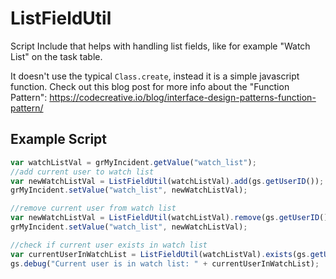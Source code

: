 # ListFieldUtil
Script Include that helps with handling list fields, like for example "Watch List" on the task table.

It doesn't use the typical `Class.create`, instead it is a simple javascript function.
Check out this blog post for more info about the "Function Pattern": https://codecreative.io/blog/interface-design-patterns-function-pattern/

## Example Script
```javascript
var watchListVal = grMyIncident.getValue("watch_list");
//add current user to watch list
var newWatchListVal = ListFieldUtil(watchListVal).add(gs.getUserID());
grMyIncident.setValue("watch_list", newWatchListVal);

//remove current user from watch list
var newWatchListVal = ListFieldUtil(watchListVal).remove(gs.getUserID());
grMyIncident.setValue("watch_list", newWatchListVal);

//check if current user exists in watch list
var currentUserInWatchList = ListFieldUtil(watchListVal).exists(gs.getUserID());
gs.debug("Current user is in watch list: " + currentUserInWatchList);
```